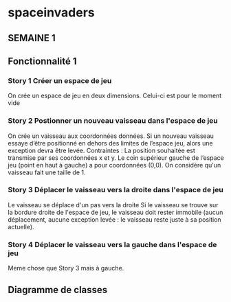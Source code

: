 # spaceinvaders
## SEMAINE 1
## Fonctionnalité 1
### Story 1 Créer un espace de jeu
On crée un espace de jeu en deux dimensions. Celui-ci est pour le moment vide
### Story 2 Postionner un nouveau vaisseau dans l'espace de jeu
On crée un vaisseau aux coordonnées données. Si un nouveau vaisseau essaye d’être positionné en dehors des limites de l’espace jeu, alors une exception devra être levée. Contraintes : La position souhaitée est transmise par ses coordonnées x et y. Le coin supérieur gauche de l’espace jeu (point en haut à gauche) a pour coordonnées (0,0). On considère qu'un vaisseau fait une taille de 1.
### Story 3 Déplacer le vaisseau vers la droite dans l'espace de jeu
Le vaisseau se déplace d'un pas vers la droite Si le vaisseau se trouve sur la bordure droite de l'espace de jeu, le vaisseau doit rester immobile (aucun déplacement, aucune exception levée : le vaisseau reste juste à sa position actuelle).
### Story 4 Déplacer le vaisseau vers la gauche dans l'espace de jeu
Meme chose que Story 3 mais à gauche.  
## Diagramme de classes
